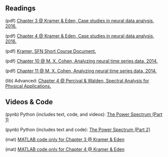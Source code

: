## Readings

(pdf) 	[Chapter 3 @ Kramer & Eden, Case studies in neural data analysis, 2016.](/Topic-5%20The%20power%20spectrum/Readings/Kramer%20%26%20Eden%20Chapter%203.pdf)

(pdf)   [Chapter 4 @ Kramer & Eden, Case studies in neural data analysis, 2016.](/Topic-5%20The%20power%20spectrum/Readings/Kramer%20%26%20Eden%20Chapter%204.pdf)

(pdf) 	[Kramer, SFN Short Course Document.](/Topic-5%20The%20power%20spectrum/Readings/Kramer_SFN_Short_Course.pdf)

(pdf)	  [Chapter 10 @ M. X. Cohen, Analyzing neural time series data, 2014.](/Topic-5%20The%20power%20spectrum/Readings/Cohen%20Chapter%2010.pdf)

(pdf) 	[Chapter 11 @ M. X. Cohen, Analyzing neural time series data, 2014.](/Topic-5%20The%20power%20spectrum/Readings/Cohen%20Chapter%2011.pdf)

(lib) 	Advanced: [Chapter 4 @ Percival & Walden, Spectral Analysis for Physical Applications.](https://www.cambridge.org/core/books/spectral-analysis-for-physical-applications/A9195239A8965A2C53D43EB2D1B80A33)

## Videos & Code

(pynb)  Python (includes text, code, and videos): [The Power Spectrum (Part 1)](https://mark-kramer.github.io/Case-Studies-Python/)

(pynb)  Python (includes text and code): [The Power Spectrum (Part 2)](https://mark-kramer.github.io/Case-Studies-Python/)

(mat)   [MATLAB code only for Chapter 3 @ Kramer & Eden](https://github.com/Mark-Kramer/Case-Studies-Kramer-Eden/blob/master/Chapter3/Chapter_3.m)

(mat)   [MATLAB code only for Chapter 4 @ Kramer & Eden](https://github.com/Mark-Kramer/Case-Studies-Kramer-Eden/blob/master/Chapter4/Chapter_4.m)
